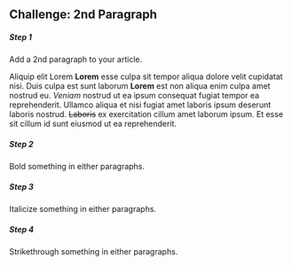 ## Challenge: 2nd Paragraph

##### Step 1
Add a 2nd paragraph to your article.

Aliquip elit Lorem **Lorem** esse culpa sit tempor aliqua dolore velit cupidatat nisi. Duis culpa est sunt laborum __Lorem__ est non aliqua enim culpa amet nostrud eu. *Veniam* nostrud ut ea ipsum consequat fugiat tempor ea reprehenderit. Ullamco aliqua et nisi fugiat amet laboris ipsum deserunt laboris nostrud. ~~Laboris~~ ex exercitation cillum amet laborum ipsum. Et esse sit cillum id sunt eiusmod ut ea reprehenderit.

##### Step 2 
Bold something in either paragraphs.

##### Step 3
Italicize something in either paragraphs.

##### Step 4
Strikethrough something in either paragraphs.